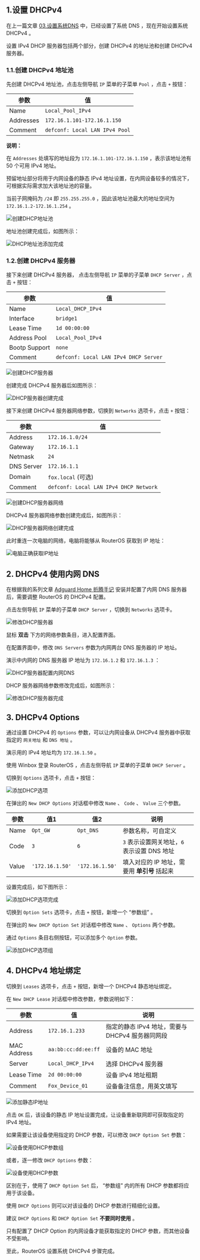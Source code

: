 ## 1.设置 DHCPv4

在上一篇文章 [03.设置系统DNS](./03.设置系统DNS.md) 中，已经设置了系统 DNS ，现在开始设置系统 DHCPv4 。  

设置 IPv4 DHCP 服务器包括两个部分，创建 DHCPv4 的地址池和创建 DHCPv4 服务器。  

### 1.1.创建 DHCPv4 地址池

先创建 DHCPv4 地址池，点击左侧导航 `IP` 菜单的子菜单 `Pool` ，点击 ` + ` 按钮：  

|参数|值|
|--|--|
|Name|`Local_Pool_IPv4`|
|Addresses|`172.16.1.101-172.16.1.150`|
|Comment|`defconf: Local LAN IPv4 Pool`|

**说明：**  

在 `Addresses` 处填写的地址段为 `172.16.1.101-172.16.1.150` ，表示该地址池有 50 个可用 IPv4 地址。  

预留地址部分将用于内网设备的静态 IPv4 地址设置，在内网设备较多的情况下，可根据实际需求加大该地址池的容量。  

当前子网掩码为 `/24` 即 `255.255.255.0` ，因此该地址池最大的地址空间为 `172.16.1.2-172.16.1.254` 。  

![创建DHCP地址池](img/p04/add_dhcp_pool.png)

地址池创建完成后，如图所示：

![DHCP地址池添加完成](img/p04/dhcp_pool_finish.png)

### 1.2.创建 DHCPv4 服务器

接下来创建 DHCPv4 服务器， 点击左侧导航 `IP` 菜单的子菜单 `DHCP Server` ，点击 ` + ` 按钮：

|参数|值|
|--|--|
|Name|`Local_DHCP_IPv4`|
|Interface|`bridge1`|
|Lease Time|`1d 00:00:00`|
|Address Pool|`Local_Pool_IPv4`|
|Bootp Support|`none`|
|Comment|`defconf: Local LAN IPv4 DHCP Server`|

![创建DHCP服务器](img/p04/add_dhcp_server.png)

创建完成 DHCPv4 服务器后如图所示：

![DHCP服务器创建完成](img/p04/dhcp_server_finish.png)

接下来创建 DHCPv4 服务器网络参数，切换到 `Networks` 选项卡，点击 ` + ` 按钮：

|参数|值|
|--|--|
|Address|`172.16.1.0/24`|
|Gateway|`172.16.1.1`|
|Netmask|`24`|
|DNS Server|`172.16.1.1`|
|Domain|`fox.local` (可选)|
|Comment|`defconf: Local LAN IPv4 DHCP Network`|

![创建DHCP服务器网络](img/p04/add_dhcp_server_network.png)

DHCPv4 服务器网络参数创建完成后，如图所示：

![DHCP服务器网络创建完成](img/p04/dhcp_server_network_finish.png)

此时重连一次电脑的网络，电脑将能够从 RouterOS 获取到 IP 地址：

![电脑正确获取IP地址](img/p04/pc_dhcp_status.png)

## 2. DHCPv4 使用内网 DNS

在根据我的系列文章 [Adguard Home 折腾手记](https://gitee.com/callmer/adh_toss_notes) 安装并配置了内网 DNS 服务器后，需要调整 RouterOS 的 DHCPv4 配置。  

点击左侧导航 `IP` 菜单的子菜单 `DHCP Server` ，切换到 `Networks` 选项卡。  

![修改DHCP服务器](img/p04/dhcp_server_network_modify.png)

鼠标 **双击** 下方的网络参数条目，进入配置界面。

在配置界面中，修改 `DNS Servers` 参数为内网两台 DNS 服务器的 IP 地址。  

演示中内网的 DNS 服务器 IP 地址为 `172.16.1.2` 和 `172.16.1.3` ：

![DHCP服务器配置内网DNS](img/p04/dhcp_server_network_modify_dns.png)

DHCP 服务器网络参数修改完成后，如图所示：

![修改DHCP服务器完成](img/p04/dhcp_server_network_modify_finish.png)

## 3. DHCPv4 Options

通过设置 DHCPv4 的 `Options` 参数，可以让内网设备从 DHCPv4 服务器中获取指定的 `网关地址` 和 `DNS 地址` 。  

演示用的 IPv4 地址均为 `172.16.1.50` 。  

使用 Winbox 登录 RouterOS ，点击左侧导航 `IP` 菜单的子菜单 `DHCP Server` 。  

切换到 `Options` 选项卡，点击 ` + ` 按钮：  

![添加DHCP选项](img/p04/add_dhcp_option.png)

在弹出的 `New DHCP Options` 对话框中修改 `Name` 、 `Code` 、 `Value` 三个参数。  

|参数|值1|值2|说明|
|--|--|--|--|
|Name|`Opt_GW`|`Opt_DNS`|参数名称，可自定义|
|Code|`3`|`6`|`3` 表示设置网关地址，`6` 表示设置 DNS 地址|
|Value|`'172.16.1.50'`|`'172.16.1.50'`|填入对应的 IP 地址，需要用 **单引号** 括起来|

设置完成后，如下图所示：  

![添加DHCP选项完成](img/p04/add_dhcp_options_done.png)

切换到 `Option Sets` 选项卡，点击 ` + ` 按钮，新增一个 “参数组” 。  

在弹出的 `New DHCP Option Set` 对话框中修改 `Name` 、 `Options` 两个参数。  

通过 `Options` 条目右侧按钮，可以添加多个 `Option` 参数。  

![添加DHCP选项组](img/p04/add_dhcp_option_sets.png)

## 4. DHCPv4 地址绑定

切换到 `Leases` 选项卡，点击 ` + ` 按钮，新增一个 DHCPv4 静态地址绑定。  

在 `New DHCP Lease` 对话框中修改参数，参数说明如下：  

|参数|值|说明|
|--|--|--|
|Address|`172.16.1.233`|指定的静态 IPv4 地址，需要与 DHCPv4 服务器同网段|
|MAC Address|`aa:bb:cc:dd:ee:ff`|设备的 MAC 地址|
|Server|`Local_DHCP_IPv4`|选择 DHCPv4 服务器|
|Lease Time|`2d 00:00:00`|设备 IPv4 地址租期|
|Comment|`Fox_Device_01`|设备备注信息，用英文填写|

![添加静态IP地址](img/p04/add_static_dhcp.png)

点击 `OK` 后，该设备的静态 IP 地址设置完成，让设备重新联网即可获取指定的 IPv4 地址。  

如果需要让该设备使用指定的 DHCP 参数，可以修改 `DHCP Option Set` 参数：  

![设备使用DHCP参数组](img/p04/dhcp_use_option_set.png)

或者，逐一修改 `DHCP Options` 参数：  

![设备使用DHCP参数](img/p04/dhcp_use_options.png)

区别在于，使用了 `DHCP Option Set` 后， “参数组” 内的所有 DHCP 参数都将应用于该设备。  

使用 `DHCP Options` 则可以对该设备的 DHCP 参数进行精细化设置。  

建议 `DHCP Options` 和 `DHCP Option Set`  **不要同时使用** 。  

只有配置了 DHCP Option 的内网设备才能获取指定的 DHCP 参数，而其他设备不受影响。  

至此，RouterOS 设置系统 DHCPv4 步骤完成。  

